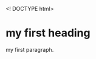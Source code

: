 <! DOCTYPE html>
<html>
<body>
<h1>my first heading</h1>
<p>my first paragraph.</p>
</body>
</html>
